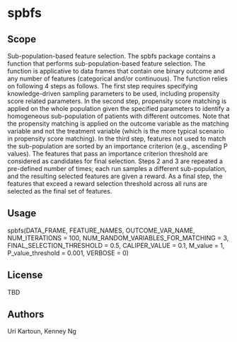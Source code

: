 <!-- This should be the location of the title of the repository, normally the short name -->
# spbfs

## Scope

Sub-population-based feature selection. The spbfs package contains a function that performs sub-population-based feature selection. The function is applicative to data frames that contain one binary outcome and any number of features (categorical and/or continuous). The function relies on following 4 steps as follows. The first step requires specifying knowledge-driven sampling parameters to be used, including propensity score related parameters. In the second step, propensity score matching is applied on the whole population given the specified parameters to identify a homogeneous sub-population of patients with different outcomes. Note that the propensity matching is applied on the outcome variable as the matching variable and not the treatment variable (which is the more typical scenario in propensity score matching). In the third step, features not used to match the sub-population are sorted by an importance criterion (e.g., ascending P values). The features that pass an importance criterion threshold are considered as candidates for final selection. Steps 2 and 3 are repeated a pre-defined number of times; each run samples a different sub-population, and the resulting selected features are given a reward. As a final step, the features that exceed a reward selection threshold across all runs are selected as the final set of features.

## Usage

spbfs(DATA_FRAME, FEATURE_NAMES, OUTCOME_VAR_NAME, NUM_ITERATIONS = 100, NUM_RANDOM_VARIABLES_FOR_MATCHING = 3, FINAL_SELECTION_THRESHOLD = 0.5, CALIPER_VALUE = 0.1, M_value = 1, P_value_threshold = 0.001, VERBOSE = 0)

## License

TBD

## Authors

Uri Kartoun, Kenney Ng
